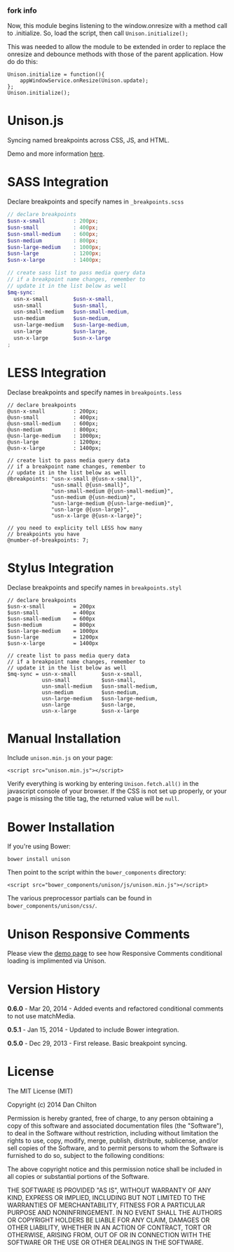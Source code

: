 ### fork info

Now, this module begins listening to the window.onresize with a method call to .initialize.  So, load the script, then call `Unison.initialize();`

This was needed to allow the module to be extended in order to replace the onresize and debounce methods with those of the parent application.  How do do this:

```
Unison.initialize = function(){
	appWindowService.onResize(Unison.update);
};
Unison.initialize();
```


Unison.js
=========

Syncing named breakpoints across CSS, JS, and HTML.

Demo and more information [here](http://bjork24.github.io/Unison).

SASS Integration
================

Declare breakpoints and specify names in `_breakpoints.scss`

```scss
// declare breakpoints
$usn-x-small         : 200px;
$usn-small           : 400px;
$usn-small-medium    : 600px;
$usn-medium          : 800px;
$usn-large-medium    : 1000px;
$usn-large           : 1200px;
$usn-x-large         : 1400px;

// create sass list to pass media query data
// if a breakpoint name changes, remember to
// update it in the list below as well
$mq-sync:
  usn-x-small        $usn-x-small,
  usn-small          $usn-small,
  usn-small-medium   $usn-small-medium,
  usn-medium         $usn-medium,
  usn-large-medium   $usn-large-medium,
  usn-large          $usn-large,
  usn-x-large        $usn-x-large
;
```

LESS Integration
================

Declase breakpoints and specify names in `breakpoints.less`

```less
// declare breakpoints
@usn-x-small         : 200px;
@usn-small           : 400px;
@usn-small-medium    : 600px;
@usn-medium          : 800px;
@usn-large-medium    : 1000px;
@usn-large           : 1200px;
@usn-x-large         : 1400px;

// create list to pass media query data
// if a breakpoint name changes, remember to
// update it in the list below as well
@breakpoints: "usn-x-small @{usn-x-small}",
              "usn-small @{usn-small}",
              "usn-small-medium @{usn-small-medium}",
              "usn-medium @{usn-medium}",
              "usn-large-medium @{usn-large-medium}",
              "usn-large @{usn-large}",
              "usn-x-large @{usn-x-large}";

// you need to explicity tell LESS how many
// breakpoints you have
@number-of-breakpoints: 7;
```

Stylus Integration
==================

Declase breakpoints and specify names in `breakpoints.styl`

```styl
// declare breakpoints
$usn-x-small         = 200px
$usn-small           = 400px
$usn-small-medium    = 600px
$usn-medium          = 800px
$usn-large-medium    = 1000px
$usn-large           = 1200px
$usn-x-large         = 1400px

// create list to pass media query data
// if a breakpoint name changes, remember to
// update it in the list below as well
$mq-sync = usn-x-small        $usn-x-small,
           usn-small          $usn-small,
           usn-small-medium   $usn-small-medium,
           usn-medium         $usn-medium,
           usn-large-medium   $usn-large-medium,
           usn-large          $usn-large,
           usn-x-large        $usn-x-large
```

Manual Installation
===================

Include `unison.min.js` on your page:

`<script src="unison.min.js"></script>`

Verify everything is working by entering `Unison.fetch.all()` in the javascript 
console of your browser. If the CSS is not set up properly, or your page is 
missing the title tag, the returned value will be `null`.

Bower Installation
==================

If you're using Bower:

`bower install unison`

Then point to the script within the `bower_components` directory:

`<script src="bower_components/unison/js/unison.min.js"></script>`

The various preprocessor partials can be found in `bower_components/unison/css/`.

Unison Responsive Comments
==========================

Please view the [demo page](http://bjork24.github.io/Unison) to see how Responsive 
Comments conditional loading is implimented via Unison.

Version History
===============

**0.6.0** - Mar 20, 2014 - Added events and refactored conditional comments to not 
use matchMedia.

**0.5.1** - Jan 15, 2014 - Updated to include Bower integration.

**0.5.0** - Dec 29, 2013 - First release. Basic breakpoint syncing.

License
=======

The MIT License (MIT)

Copyright (c) 2014 Dan Chilton

Permission is hereby granted, free of charge, to any person obtaining a copy of
this software and associated documentation files (the "Software"), to deal in
the Software without restriction, including without limitation the rights to
use, copy, modify, merge, publish, distribute, sublicense, and/or sell copies of
the Software, and to permit persons to whom the Software is furnished to do so,
subject to the following conditions:

The above copyright notice and this permission notice shall be included in all
copies or substantial portions of the Software.

THE SOFTWARE IS PROVIDED "AS IS", WITHOUT WARRANTY OF ANY KIND, EXPRESS OR
IMPLIED, INCLUDING BUT NOT LIMITED TO THE WARRANTIES OF MERCHANTABILITY, FITNESS
FOR A PARTICULAR PURPOSE AND NONINFRINGEMENT. IN NO EVENT SHALL THE AUTHORS OR
COPYRIGHT HOLDERS BE LIABLE FOR ANY CLAIM, DAMAGES OR OTHER LIABILITY, WHETHER
IN AN ACTION OF CONTRACT, TORT OR OTHERWISE, ARISING FROM, OUT OF OR IN
CONNECTION WITH THE SOFTWARE OR THE USE OR OTHER DEALINGS IN THE SOFTWARE.
